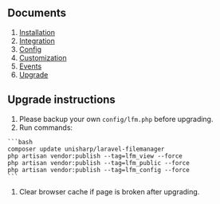 ## Documents

  1. [Installation](https://github.com/UniSharp/laravel-filemanager/blob/master/docs/installation.md)
  1. [Integration](https://github.com/UniSharp/laravel-filemanager/blob/master/docs/integration.md)
  1. [Config](https://github.com/UniSharp/laravel-filemanager/blob/master/docs/config.md)
  1. [Customization](https://github.com/UniSharp/laravel-filemanager/blob/master/docs/customization.md)
  1. [Events](https://github.com/UniSharp/laravel-filemanager/blob/master/docs/events.md)
  1. [Upgrade](https://github.com/UniSharp/laravel-filemanager/blob/master/docs/upgrade.md)

## Upgrade instructions

  1. Please backup your own `config/lfm.php` before upgrading.
  1. Run commands:

    ```bash
    composer update unisharp/laravel-filemanager
    php artisan vendor:publish --tag=lfm_view --force
    php artisan vendor:publish --tag=lfm_public --force
    php artisan vendor:publish --tag=lfm_config --force
    ```
 
  1. Clear browser cache if page is broken after upgrading.

